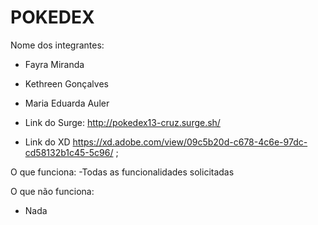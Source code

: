 # POKEDEX

Nome dos integrantes: 
- Fayra Miranda
- Kethreen Gonçalves
- Maria Eduarda Auler

- Link do Surge: http://pokedex13-cruz.surge.sh/
- Link do XD  https://xd.adobe.com/view/09c5b20d-c678-4c6e-97dc-cd58132b1c45-5c96/ ;

O que funciona:
-Todas as funcionalidades solicitadas

O que não funciona: 
- Nada
